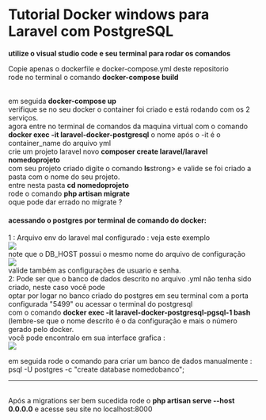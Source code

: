 <h1> Tutorial Docker windows para Laravel com PostgreSQL </h1>
<strong>utilize o visual studio code e seu terminal para rodar os comandos</strong></br>
<p>Copie apenas o dockerfile e docker-compose.yml deste repositorio </br> 
rode no terminal o comando <strong>docker-compose build</p></strong> </br>
em seguida <strong>docker-compose up</strong></br>
verifique se no seu docker o container foi criado e está rodando com os 2 serviços.</br>
agora entre no terminal de comandos da maquina virtual com o comando </br>
<strong>docker exec -it laravel-docker-postgresql</strong> o nome após o -it é o container_name do arquivo yml</br>
crie um projeto laravel novo <strong>composer create laravel/laravel nomedoprojeto</strong>  </br>
com seu projeto criado digite o comando <strong>ls</strong>strong> e valide se foi criado a pasta com o nome do seu projeto.</br>
entre nesta pasta <strong>cd nomedoprojeto</strong> </br>
rode o comando <strong>php artisan migrate</strong></br>
oque pode dar errado no migrate ? </br>
<h4>acessando o postgres por terminal de comando do docker:</h4>
1 : Arquivo env do laravel mal configurado : veja este exemplo </br>
<img src="https://github.com/waltereidi/Docker-tutorial-laravel_postgresql/assets/6370415/778dc1e8-fcc7-4859-9730-cf71384eac7f"></br>
note que o DB_HOST possui o mesmo nome do arquivo de configuração </br>
<img src="https://github.com/waltereidi/Docker-tutorial-laravel_postgresql/assets/6370415/aad334f0-86b4-428f-baf7-c45c3e24ddae"></br>
valide também as configurações de usuario e senha.</br>
2: Pode ser que o banco de dados descrito no arquivo .yml não tenha sido criado, neste caso você pode </br>
optar por logar no banco criado do postgres em seu terminal com a porta configurada "5499" ou acessar o terminal do postgresql </br>
com o comando <strong>docker exec -it laravel-docker-postgresql-pgsql-1 bash</strong> (lembre-se que o nome descrito é o da configuração e mais o número gerado pelo docker.</br>
você pode encontralo em sua interface grafica : </br>
<img src="https://github.com/waltereidi/Docker-tutorial-laravel_postgresql/assets/6370415/e2871b55-6e29-4e7a-b1ca-2741028a61e2"></br>

em seguida rode o comando para criar um banco de dados manualmente : 
psql -U postgres -c "create database nomedobanco";

<hr>
</br>
Após a migrations ser bem sucedida rode o <strong>php artisan serve --host 0.0.0.0</strong> e acesse seu site no localhost:8000 


